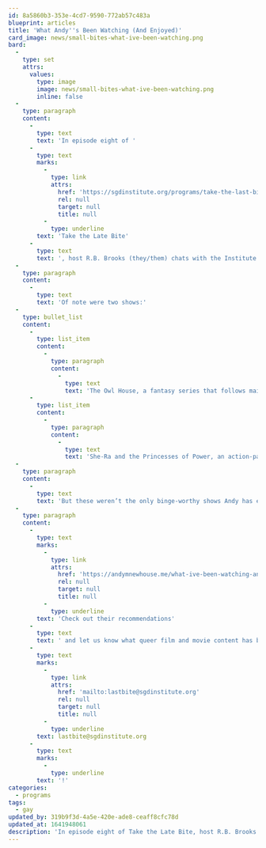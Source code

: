 ```yaml
---
id: 8a5860b3-353e-4cd7-9590-772ab57c483a
blueprint: articles
title: 'What Andy''s Been Watching (And Enjoyed)'
card_image: news/small-bites-what-ive-been-watching.png
bard:
  -
    type: set
    attrs:
      values:
        type: image
        image: news/small-bites-what-ive-been-watching.png
        inline: false
  -
    type: paragraph
    content:
      -
        type: text
        text: 'In episode eight of '
      -
        type: text
        marks:
          -
            type: link
            attrs:
              href: 'https://sgdinstitute.org/programs/take-the-last-bite'
              rel: null
              target: null
              title: null
          -
            type: underline
        text: 'Take the Late Bite'
      -
        type: text
        text: ', host R.B. Brooks (they/them) chats with the Institute’s director of technology, Andy Newhouse (they/them) about some of the animated TV shows that have been streaming on repeat in their household.'
  -
    type: paragraph
    content:
      -
        type: text
        text: 'Of note were two shows:'
  -
    type: bullet_list
    content:
      -
        type: list_item
        content:
          -
            type: paragraph
            content:
              -
                type: text
                text: 'The Owl House, a fantasy series that follows main character Luz Noceda into a portal to another world full of witches, demons and bashfully crushing on the cute witch with crayon-colored hair.'
      -
        type: list_item
        content:
          -
            type: paragraph
            content:
              -
                type: text
                text: 'She-Ra and the Princesses of Power, an action-packed reboot depicting the story of Adora as she learns how to wield the power of her alter-ego, She-Ra.'
  -
    type: paragraph
    content:
      -
        type: text
        text: 'But these weren’t the only binge-worthy shows Andy has encountered recently and they’ve listed out all of the shows and movies they’ve been watching (and enjoyed) on their personal blog.'
  -
    type: paragraph
    content:
      -
        type: text
        marks:
          -
            type: link
            attrs:
              href: 'https://andymnewhouse.me/what-ive-been-watching-and-enjoyed'
              rel: null
              target: null
              title: null
          -
            type: underline
        text: 'Check out their recommendations'
      -
        type: text
        text: ' and let us know what queer film and movie content has been bringing you joy by dropping us a message at '
      -
        type: text
        marks:
          -
            type: link
            attrs:
              href: 'mailto:lastbite@sgdinstitute.org'
              rel: null
              target: null
              title: null
          -
            type: underline
        text: lastbite@sgdinstitute.org
      -
        type: text
        marks:
          -
            type: underline
        text: '!'
categories:
  - programs
tags:
  - gay
updated_by: 319b9f3d-4a5e-420e-ade8-ceaff8cfc78d
updated_at: 1641948061
description: 'In episode eight of Take the Late Bite, host R.B. Brooks (they/them) chats with the Institute’s director of technology, Andy Newhouse (they/them) about some of the animated TV shows that have been streaming on repeat in their household.'
---
```


